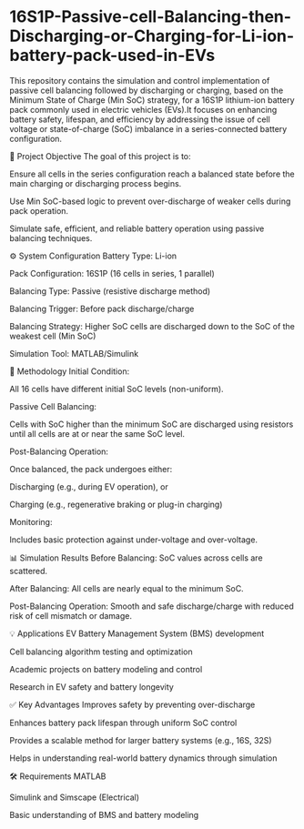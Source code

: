 # 16S1P-Passive-cell-Balancing-then-Discharging-or-Charging-for-Li-ion-battery-pack-used-in-EVs
This repository contains the simulation and control implementation of passive cell balancing followed by discharging or charging, based on the Minimum State of Charge (Min SoC) strategy, for a 16S1P lithium-ion battery pack commonly used in electric vehicles (EVs).It focuses on enhancing battery safety, lifespan, and efficiency by addressing the issue of cell voltage or state-of-charge (SoC) imbalance in a series-connected battery configuration.


📌 Project Objective
The goal of this project is to:

Ensure all cells in the series configuration reach a balanced state before the main charging or discharging process begins.

Use Min SoC-based logic to prevent over-discharge of weaker cells during pack operation.

Simulate safe, efficient, and reliable battery operation using passive balancing techniques.

⚙️ System Configuration
Battery Type: Li-ion

Pack Configuration: 16S1P (16 cells in series, 1 parallel)

Balancing Type: Passive (resistive discharge method)

Balancing Trigger: Before pack discharge/charge

Balancing Strategy: Higher SoC cells are discharged down to the SoC of the weakest cell (Min SoC)

Simulation Tool: MATLAB/Simulink



🧠 Methodology
Initial Condition:

All 16 cells have different initial SoC levels (non-uniform).

Passive Cell Balancing:

Cells with SoC higher than the minimum SoC are discharged using resistors until all cells are at or near the same SoC level.

Post-Balancing Operation:

Once balanced, the pack undergoes either:

Discharging (e.g., during EV operation), or

Charging (e.g., regenerative braking or plug-in charging)

Monitoring:

Includes basic protection against under-voltage and over-voltage.



📊 Simulation Results
Before Balancing: SoC values across cells are scattered.

After Balancing: All cells are nearly equal to the minimum SoC.

Post-Balancing Operation: Smooth and safe discharge/charge with reduced risk of cell mismatch or damage.



💡 Applications
EV Battery Management System (BMS) development

Cell balancing algorithm testing and optimization

Academic projects on battery modeling and control

Research in EV safety and battery longevity




✅ Key Advantages
Improves safety by preventing over-discharge

Enhances battery pack lifespan through uniform SoC control

Provides a scalable method for larger battery systems (e.g., 16S, 32S)

Helps in understanding real-world battery dynamics through simulation




🛠 Requirements
MATLAB 

Simulink and Simscape (Electrical)

Basic understanding of BMS and battery modeling
